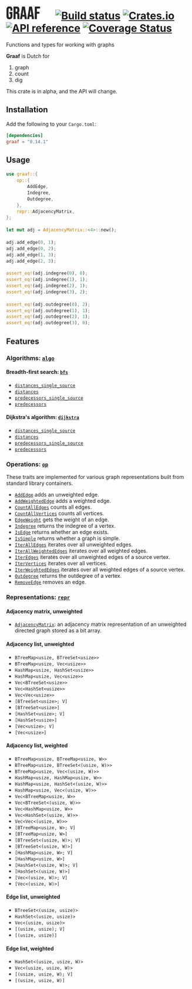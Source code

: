 # ![Graaf!](/logo.png "Graaf") &emsp; [![Build status](https://github.com/bsdrks/graaf/actions/workflows/rust.yml/badge.svg)](https://github.com/bsdrks/graaf/actions) [![Crates.io](https://img.shields.io/crates/v/graaf.svg)](https://crates.io/crates/graaf) [![API reference](https://docs.rs/graaf/badge.svg)](https://docs.rs/graaf) [![Coverage Status](https://coveralls.io/repos/github/bsdrks/graaf/badge.svg?branch=main)](https://coveralls.io/github/bsdrks/graaf?branch=main)

Functions and types for working with graphs

**Graaf** is Dutch for

1. graph
2. count
3. dig

This crate is in alpha, and the API will change.

## Installation

Add the following to your `Cargo.toml`:

```toml
[dependencies]
graaf = "0.14.1"
```

## Usage

```rust
use graaf::{
    op::{
        AddEdge,
        Indegree,
        Outdegree,
    },
    repr::AdjacencyMatrix,
};

let mut adj = AdjacencyMatrix::<4>::new();

adj.add_edge(0, 1);
adj.add_edge(0, 2);
adj.add_edge(1, 3);
adj.add_edge(2, 3);

assert_eq!(adj.indegree(0), 0);
assert_eq!(adj.indegree(1), 1);
assert_eq!(adj.indegree(2), 1);
assert_eq!(adj.indegree(3), 2);

assert_eq!(adj.outdegree(0), 2);
assert_eq!(adj.outdegree(1), 1);
assert_eq!(adj.outdegree(2), 1);
assert_eq!(adj.outdegree(3), 0);
```

## Features

### Algorithms: [`algo`](https://docs.rs/graaf/latest/graaf/algo/index.html)

#### Breadth-first search: [`bfs`](https://docs.rs/graaf/latest/graaf/algo/bfs/index.html)

- [`distances_single_source`](https://docs.rs/graaf/latest/graaf/algo/bfs/fn.distances_single_source.html)
- [`distances`](https://docs.rs/graaf/latest/graaf/algo/bfs/fn.distances.html)
- [`predecessors_single_source`](https://docs.rs/graaf/latest/graaf/algo/bfs/fn.predecessors_single_source.html)
- [`predecessors`](https://docs.rs/graaf/latest/graaf/algo/bfs/fn.predecessors.html)

#### Dijkstra's algorithm: [`dijkstra`](https://docs.rs/graaf/latest/graaf/algo/dijkstra/index.html)

- [`distances_single_source`](https://docs.rs/graaf/latest/graaf/algo/dijkstra/fn.distances_single_source.html)
- [`distances`](https://docs.rs/graaf/latest/graaf/algo/dijkstra/fn.distances.html)
- [`predecessors_single_source`](https://docs.rs/graaf/latest/graaf/algo/dijkstra/fn.predecessors_single_source.html)
- [`predecessors`](https://docs.rs/graaf/latest/graaf/algo/dijkstra/fn.predecessors.html)

### Operations: [`op`](https://docs.rs/graaf/latest/graaf/op/index.html)

These traits are implemented for various graph representations built from standard library containers.

- [`AddEdge`](https://docs.rs/graaf/latest/graaf/op/add_edge/trait.AddEdge.html) adds an unweighted edge.
- [`AddWeightedEdge`](https://docs.rs/graaf/latest/graaf/op/add_weighted_edge/trait.AddWeightedEdge.html) adds a weighted edge.
- [`CountAllEdges`](https://docs.rs/graaf/latest/graaf/op/count_all_edges/trait.CountAllEdges.html) counts all edges.
- [`CountAllVertices`](https://docs.rs/graaf/latest/graaf/op/count_all_vertices/trait.CountAllVertices.html) counts all vertices.
- [`EdgeWeight`](https://docs.rs/graaf/latest/graaf/op/edge_weight/trait.EdgeWeight.html) gets the weight of an edge.
- [`Indegree`](https://docs.rs/graaf/latest/graaf/op/indegree/trait.Indegree.html) returns the indegree of a vertex.
- [`IsEdge`](https://docs.rs/graaf/latest/graaf/op/is_edge/trait.IsEdge.html) returns whether an edge exists.
- [`IsSimple`](https://docs.rs/graaf/latest/graaf/op/is_simple/trait.IsSimple.html) returns whether a graph is simple.
- [`IterAllEdges`](https://docs.rs/graaf/latest/graaf/op/iter_all_edges/trait.IterAllEdges.html) iterates over all unweighted edges.
- [`IterAllWeightedEdges`](https://docs.rs/graaf/latest/graaf/op/iter_all_weighted_edges/trait.IterAllWeightedEdges.html) iterates over all weighted edges.
- [`IterEdges`](https://docs.rs/graaf/latest/graaf/op/iter_edges/trait.IterEdges.html) iterates over all unweighted edges of a source vertex.
- [`IterVertices`](https://docs.rs/graaf/latest/graaf/op/iter_vertices/trait.IterVertices.html) iterates over all vertices.
- [`IterWeightedEdges`](https://docs.rs/graaf/latest/graaf/op/iter_weighted_edges/trait.IterWeightedEdges.html) iterates over all weighted edges of a source vertex.
- [`Outdegree`](https://docs.rs/graaf/latest/graaf/op/outdegree/trait.Outdegree.html) returns the outdegree of a vertex.
- [`RemoveEdge`](https://docs.rs/graaf/latest/graaf/op/remove_edge/trait.RemoveEdge.html) removes an edge.

### Representations: [`repr`](https://docs.rs/graaf/latest/graaf/repr/index.html)

#### Adjacency matrix, unweighted

- [`AdjacencyMatrix`](https://docs.rs/graaf/latest/graaf/repr/adjacency_matrix/index.html): an adjacency matrix representation of an unweighted directed graph stored as a bit array.

#### Adjacency list, unweighted

- `BTreeMap<usize, BTreeSet<usize>>`
- `BTreeMap<usize, Vec<usize>>`
- `HashMap<usize, HashSet<usize>>`
- `HashMap<usize, Vec<usize>>`
- `Vec<BTreeSet<usize>>`
- `Vec<HashSet<usize>>`
- `Vec<Vec<usize>>`
- `[BTreeSet<usize>; V]`
- `[BTreeSet<usize>]`
- `[HashSet<usize>; V]`
- `[HashSet<usize>]`
- `[Vec<usize>; V]`
- `[Vec<usize>]`

#### Adjacency list, weighted

- `BTreeMap<usize, BTreeMap<usize, W>>`
- `BTreeMap<usize, BTreeSet<(usize, W)>>`
- `BTreeMap<usize, Vec<(usize, W)>>`
- `HashMap<usize, HashMap<usize, W>>`
- `HashMap<usize, HashSet<(usize, W)>>`
- `HashMap<usize, Vec<(usize, W)>>`
- `Vec<BTreeMap<usize, W>>`
- `Vec<BTreeSet<(usize, W)>>`
- `Vec<HashMap<usize, W>>`
- `Vec<HashSet<(usize, W)>>`
- `Vec<Vec<(usize, W)>>`
- `[BTreeMap<usize, W>; V]`
- `[BTreeMap<usize, W>]`
- `[BTreeSet<(usize, W)>; V]`
- `[BTreeSet<(usize, W)>]`
- `[HashMap<usize, W>; V]`
- `[HashMap<usize, W>]`
- `[HashSet<(usize, W)>; V]`
- `[HashSet<(usize, W)>]`
- `[Vec<(usize, W)>; V]`
- `[Vec<(usize, W)>]`

#### Edge list, unweighted

- `BTreeSet<(usize, usize)>`
- `HashSet<(usize, usize)>`
- `Vec<(usize, usize)>`
- `[(usize, usize); V]`
- `[(usize, usize)]`

#### Edge list, weighted

- `HashSet<(usize, usize, W)>`
- `Vec<(usize, usize, W)>`
- `[(usize, usize, W); V]`
- `[(usize, usize, W)]`
